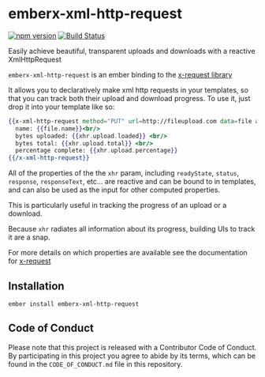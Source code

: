 # emberx-xml-http-request

[![npm version](https://badge.fury.io/js/emberx-xml-http-request.svg)](https://badge.fury.io/js/emberx-xml-http-request)
[![Build Status](https://travis-ci.org/thefrontside/emberx-xml-http-request.svg?branch=master)](https://travis-ci.org/thefrontside/emberx-xml-http-request)

Easily achieve beautiful, transparent uploads and downloads with a reactive XmlHttpRequest

`emberx-xml-http-request` is an ember binding to the [x-request library][1]

It allows you to declaratively make xml http requests in your
templates, so that you can track both their upload and download
progress. To use it, just drop it into your template like so:

```handlebars
{{x-xml-http-request method="PUT" url=http://fileupload.com data=file as |xhr|}}
  name: {{file.name}}<br/>
  bytes uploaded: {{xhr.upload.loaded}} <br/>
  bytes total: {{xhr.upload.total}} <br/>
  percentage complete: {{xhr.upload.percentage}}
{{/x-xml-http-request}}
```

All of the properties of the the `xhr` param, including `readyState`,
`status`, `response`, `responseText`, etc... are reactive
and can be bound to in templates, and can also be used as the input
for other computed properties.

This is particularly useful in tracking the progress of an upload or a
download.

Because `xhr` radiates all information about its progress, building
UIs to track it are a snap.

For more details on which properties are available see the
documentation for [x-request][1]

## Installation

```
ember install emberx-xml-http-request
```

[1]: https://github.com/cowboyd/x-request.js


## Code of Conduct
Please note that this project is released with a Contributor Code of
Conduct. By participating in this project you agree to abide by its
terms, which can be found in the `CODE_OF_CONDUCT.md` file in this
repository.
